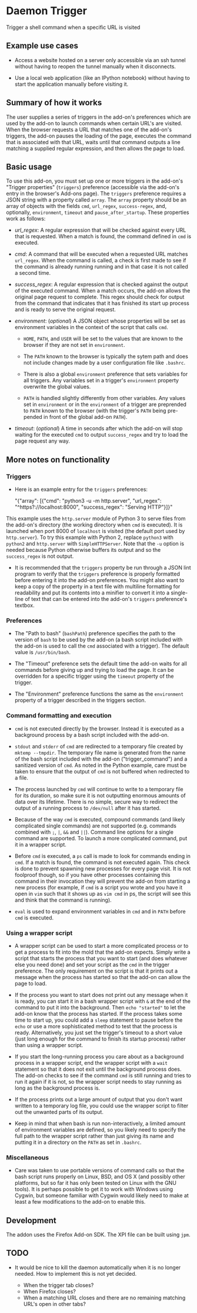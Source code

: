 # Daemon Trigger
Trigger a shell command when a specific URL is visited

## Example use cases
* Access a website hosted on a server only accessible via an ssh tunnel without
  having to reopen the tunnel manually when it disconnects.

* Use a local web application (like an IPython notebook) without having to
  start the application manually before visiting it. 

## Summary of how it works
The user supplies a series of triggers in the add-on's preferences which are
used by the add-on to launch commands when certain URL's are visited. When the
browser requests a URL that matches one of the add-on's triggers, the add-on
pauses the loading of the page, executes the command that is associated with
that URL, waits until that command outputs a line matching a supplied regular
expression, and then allows the page to load.

## Basic usage
To use this add-on, you must set up one or more triggers in the add-on's
"Trigger properties" (`triggers`) preference (accessible via the add-on's entry
in the browser's Add-ons page). The `triggers` preference requires a JSON string
with a property called `array`. The `array` property should be an array of
objects with the fields `cmd`, `url_regex`, `success-regex`, and, optionally,
`environment`, `timeout` and `pause_after_startup`. These properties work as
follows:

* *url_regex*: A regular expression that will be checked against every URL that
  is requested. When a match is found, the command defined in `cmd` is executed.

* *cmd*: A command that will be executed when a requested URL matches
  `url_regex`. When the command is called, a check is first made to see if the
command is already running running and in that case it is not called a second
time.
* *success_regex*: A regular expression that is checked against the output of
  the executed command. When a match occurs, the add-on allows the original page
request to complete. This regex should check for output from the command that
indicates that it has finished its start up process and is ready to serve the
original request.

* *environment*: (_optional_) A JSON object whose properties will be set as
  environment variables in the context of the script that calls `cmd`.
  + `HOME`, `PATH`, and `USER` will be set to the values that are known to the
    browser if they are not set in `environment`.

  + The `PATH` known to the browser is typically the sytem path and does not
	include changes made by a user configuration file like `.bashrc`. 

  + There is also a global `environment` preference that sets variables for all
    triggers. Any variables set in a trigger's `environment` property overwrite
the global values.

  + `PATH` is handled slightly differently from other variables. Any values set
	in `environment` or in the `environment` of a trigger are preprended to
`PATH` known to the browser (with the trigger's `PATH` being pre-pended in
front of the global add-on `PATH`).

* *timeout*: (_optional_) A time in seconds after which the add-on will stop
  waiting for the executed `cmd` to output `success_regex` and try to load the
page request any way.

## More notes on functionality

### Triggers

* Here is an example entry for the `triggers` preferences:

	"{"array": [{"cmd": "python3 -u -m http.server", "url_regex": "^https?://localhost:8000", "success_regex": "Serving HTTP"}]}"

This example uses the `http.server` module of Python 3 to serve files from the
add-on's directory (the working directory when `cmd` is executed). It is
launched when port 8000 of `localhost` is visited (the default port used by
`http.server`). To try this example with Python 2, replace `python3` with
`python2` and `http.server` with `SimpleHTTPServer`. Note that the `-u` option
is needed because Python otherwise buffers its output and so the `success_regex`
is not output.

* It is recommended that the `triggers` property be run through a JSON lint
  program to verify that the `triggers` preference is properly formatted before
entering it into the add-on preferences. You might also want to keep a copy of
the property in a text file with multiline formatting for readability and put
its contents into a minifier to convert it into a single-line of text that can
be entered into the add-on's `triggers` preference's textbox.

### Preferences

* The "Path to bash" (`bashPath`) preference specifies the path to the version
  of `bash` to be used by the add-on (a bash script included with the add-on is used to call the `cmd` associated with a trigger). The default value is `/usr/bin/bash`.

* The "Timeout" preference sets the default time the add-on waits for all
  commands before giving up and trying to load the page. It can be overridden
for a specific trigger using the `timeout` property of the trigger.

* The "Environment" preference functions the same as the `environment` property
  of a trigger described in the triggers section.

### Command formatting and execution

* `cmd` is not executed directly by the browser. Instead it is executed as a
  background process by a bash script included with the add-on.

* `stdout` and `stderr` of `cmd` are redirected to a temporary file created by
  `mktemp --tmpdir`. The temporary file name is generated from the name of the
bash script included with the add-on ("trigger_command") and a sanitized version
of `cmd`. As noted in the Python example, care must be taken to ensure that the
output of `cmd` is not buffered when redirected to a file.

* The process launched by `cmd` will continue to write to a temporary file for
  its duration, so make sure it is not outputting enormous amounts of data over
its lifetime. There is no simple, secure way to redirect the output of a running
process to `/dev/null` after it has started.

* Because of the way `cmd` is executed, compound commands (and likely
  complicated single commands) are not supported (e.g. commands combined with
`;`, `|`, `&&` and `||`). Command line options for a single command are
supported. To launch a more complicated command, put it in a wrapper script.

* Before `cmd` is executed, a `ps` call is made to look for commands ending in
  `cmd`. If a match is found, the command is not executed again. This check is
done to prevent spawning new processes for every page visit. It is not foolproof
though, so if you have other processes containing this command in their
invocation they will prevent the add-on from starting a new process (for
example, if `cmd` is a script you wrote and you have it open in `vim` such that
it shows up as `vim cmd` in ps, the script will see this and think that the
command is running).

* `eval` is used to expand environment variables in `cmd` and in `PATH` before
  `cmd` is executed.

### Using a wrapper script

* A wrapper script can be used to start a more complicated process or to get a
  process to fit into the mold that the add-on expects. Simply write a script
that starts the process that you want to start (and does whatever else you need
done) and set your script as the `cmd` in the trigger preference.  The only
requirement on the script is that it prints out a message when the process has
started so that the add-on can allow the page to load.

* If the process you want to start does not print out any message when it is
  ready, you can start it in a bash wrapper script with `&` at the end of the
command to put it into the background. Then `echo "started"` to let the add-on
know that the process has started. If the process takes some time to start up,
you could add a `sleep` statement to pause before the `echo` or use a more
sophisticated method to test that the process is ready. Alternatively, you just
set the trigger's timeout to a short value (just long enough for the command to
finish its startup process) rather than using a wrapper script.

* If you start the long-running process you care about as a background process
  in a wrapper script, end the wrapper script with a `wait` statement so that
it does not exit until the background process does. The add-on checks to see if
the command `cmd` is still running and tries to run it again if it is not, so
the wrapper script needs to stay running as long as the background process is.

* If the process prints out a large amount of output that you don't want written
  to a temporary log file, you could use the wrapper script to filter out the
unwanted parts of its output.

* Keep in mind that when bash is run non-interactively, a limited amount of
  environment variables are defined, so you likely need to specify the full path
to the wrapper script rather than just giving its name and putting it in a
directory on the `PATH` as set in `.bashrc`.

### Miscellaneous

* Care was taken to use portable versions of command calls so that the bash
  script runs properly on Linux, BSD, and OS X (and possibly other platforms,
but so far it has only been tested on Linux with the GNU tools). It is perhaps
possible to get it to work with Windows using Cygwin, but someone familiar with
Cygwin would likely need to make at least a few modifications to the add-on to
enable this.

## Development

The addon uses the Firefox Add-on SDK. The XPI file can be built using `jpm`.

## TODO

* It would be nice to kill the daemon automatically when it is no longer
  needed. How to implement this is not yet decided.

  + When the trigger tab closes?
  + When Firefox closes?
  + When a matching URL closes and there are no remaining matching URL's open
    in other tabs?
